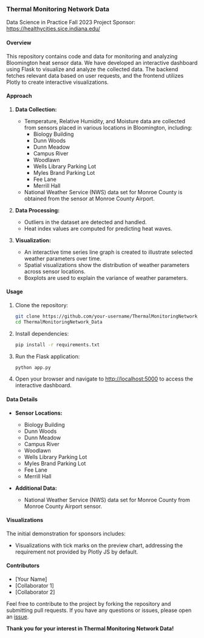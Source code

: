 
### Thermal Monitoring Network Data
Data Science in Practice Fall 2023
Project Sponsor: https://healthycities.sice.indiana.edu/
#### Overview

This repository contains code and data for monitoring and analyzing Bloomington heat sensor data. We have developed an interactive dashboard using Flask to visualize and analyze the collected data. The backend fetches relevant data based on user requests, and the frontend utilizes Plotly to create interactive visualizations.

#### Approach

1. **Data Collection:**
   - Temperature, Relative Humidity, and Moisture data are collected from sensors placed in various locations in Bloomington, including:
     - Biology Building
     - Dunn Woods
     - Dunn Meadow
     - Campus River
     - Woodlawn
     - Wells Library Parking Lot
     - Myles Brand Parking Lot
     - Fee Lane
     - Merrill Hall
   - National Weather Service (NWS) data set for Monroe County is obtained from the sensor at Monroe County Airport.

2. **Data Processing:**
   - Outliers in the dataset are detected and handled.
   - Heat index values are computed for predicting heat waves.

3. **Visualization:**
   - An interactive time series line graph is created to illustrate selected weather parameters over time.
   - Spatial visualizations show the distribution of weather parameters across sensor locations.
   - Boxplots are used to explain the variance of weather parameters.

#### Usage

1. Clone the repository:

    ```bash
    git clone https://github.com/your-username/ThermalMonitoringNetwork_Data.git
    cd ThermalMonitoringNetwork_Data
    ```

2. Install dependencies:

    ```bash
    pip install -r requirements.txt
    ```

3. Run the Flask application:

    ```bash
    python app.py
    ```

4. Open your browser and navigate to [http://localhost:5000](http://localhost:5000) to access the interactive dashboard.

#### Data Details

- **Sensor Locations:**
  - Biology Building
  - Dunn Woods
  - Dunn Meadow
  - Campus River
  - Woodlawn
  - Wells Library Parking Lot
  - Myles Brand Parking Lot
  - Fee Lane
  - Merrill Hall

- **Additional Data:**
  - National Weather Service (NWS) data set for Monroe County from Monroe County Airport sensor.

#### Visualizations

The initial demonstration for sponsors includes:
- Visualizations with tick marks on the preview chart, addressing the requirement not provided by Plotly JS by default.

#### Contributors

- [Your Name]
- [Collaborator 1]
- [Collaborator 2]

Feel free to contribute to the project by forking the repository and submitting pull requests. If you have any questions or issues, please open an [issue](https://github.com/your-username/ThermalMonitoringNetwork_Data/issues).

**Thank you for your interest in Thermal Monitoring Network Data!**
